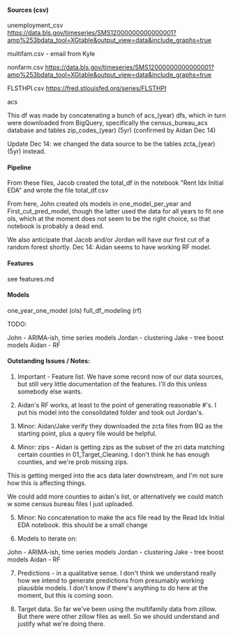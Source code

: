 
#### Sources (csv)

unemployment_csv
https://data.bls.gov/timeseries/SMS12000000000000001?amp%253bdata_tool=XGtable&output_view=data&include_graphs=true

multifam.csv - email from Kyle

nonfarm.csv
https://data.bls.gov/timeseries/SMS12000000000000001?amp%253bdata_tool=XGtable&output_view=data&include_graphs=true


FLSTHPI.csv
https://fred.stlouisfed.org/series/FLSTHPI


acs

This df was made by concatenating a bunch of acs_(year) dfs, which in turn were downloaded from BigQuery, specifically the census_bureau_acs database and tables zip_codes_(year) (5yr) (confirmed by Aidan Dec 14)

Update Dec 14: we changed the data source to be the tables zcta_(year) (5yr) instead.




#### Pipeline

From these files, Jacob created the total_df in the notebook "Rent Idx Initial EDA" and wrote the file total_df.csv

From here, John created ols models in one_model_per_year and First_cut_pred_model, though the latter used the data for all years to fit one ols, which at the moment does not seem to be the right choice, so that notebook is probably a dead end.

We also anticipate that Jacob and/or Jordan will have our first cut of a random forest shortly.  Dec 14: Aidan seems to have working RF model.

#### Features

see features.md

#### Models

one_year_one_model (ols)
full_df_modeling (rf)

TODO:

John - ARIMA-ish, time series models
Jordan - clustering
Jake - tree boost models
Aidan - RF

#### Outstanding Issues / Notes:



1. Important - Feature list.  We have some record now of our data sources, but still very little documentation of the features.  I'll do this unless somebody else wants.

2. Aidan's RF works, at least to the point of generating reasonable #'s.  I put his model into the consolidated folder and took out Jordan's.

3. Minor: Aidan/Jake verify they downloaded the zcta files from BQ as the starting point, plus a query file would be helpful.

4. Minor: zips - Aidan is getting zips as the subset of the zri data matching certain counties in 01_Target_Cleaning.  I don't think he has enough counties, and we're prob missing zips.

This is getting merged into the acs data later downstream, and I'm not sure how this is affecting things.

We could add more counties to aidan's list, or alternatively we could match w some census bureau files I just uploaded.

5. Minor: No concatenation to make the acs file read by the Read Idx Initial EDA notebook.  this should be a small change 

6. Models to iterate on:

John - ARIMA-ish, time series models
Jordan - clustering
Jake - tree boost models
Aidan - RF

7. Predictions - in a qualitative sense.  I don't think we understand really how we intend to generate predictions from presumably working plausible models.  I don't know if there's anything to do here at the moment, but this is coming soon.

8. Target data.  So far we've been using the multifamily data from zillow.  But there were other zillow files as well.  So we should understand and justify what we're doing there.

